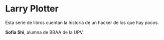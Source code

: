 # Larry Plotter

Esta serie de libros cuentan la historia de un hacker de los que hay pocos.

**Sofia Shi**, alumna de BBAA de la UPV.


